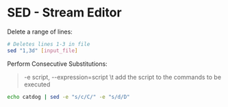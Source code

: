 # SED - Stream Editor

Delete a range of lines:
```bash
# Deletes lines 1-3 in file
sed "1,3d" [input_file]
```

Perform Consecutive Substitutions:
> -e script, --expression=script
> \t add the script to the commands to be executed
```bash
echo catdog | sed -e "s/c/C/" -e "s/d/D"
```
